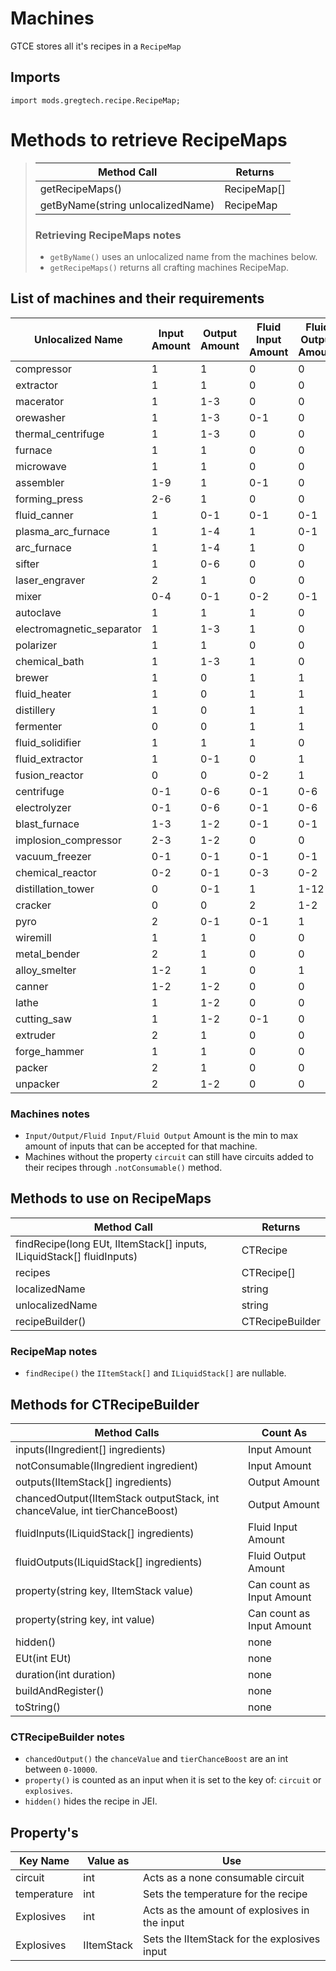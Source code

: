 # Machines
GTCE stores all it's recipes in a `RecipeMap`

## Imports
`import mods.gregtech.recipe.RecipeMap;`

# Methods to retrieve RecipeMaps
> | Method Call                           | Returns       |
> |---------------------------------------|---------------|
> | getRecipeMaps()                       | RecipeMap[]   |
> | getByName(string unlocalizedName)     | RecipeMap     |
>
>### Retrieving RecipeMaps notes
>- `getByName()` uses an unlocalized name from the machines below.
>- `getRecipeMaps()` returns all crafting machines RecipeMap.

## List of machines and their requirements
| Unlocalized Name          | Input Amount  | Output Amount | Fluid Input Amount    | Fluid Output Amount   | Property  |
|---------------------------|---------------|---------------|-----------------------|-----------------------|-----------|
|compressor                 |1              |1              |0                      |0                      | none      |
|extractor                  |1              |1              |0                      |0                      | none      |
|macerator                  |1              |1-3            |0                      |0                      | none      |
|orewasher                  |1              |1-3            |0-1                    |0                      | none      |
|thermal_centrifuge         |1              |1-3            |0                      |0                      | none      |
|furnace                    |1              |1              |0                      |0                      | none      |
|microwave                  |1              |1              |0                      |0                      | none      |
|assembler                  |1-9            |1              |0-1                    |0                      | circuit   |
|forming_press              |2-6            |1              |0                      |0                      | none      |
|fluid_canner               |1              |0-1            |0-1                    |0-1                    | none      |
|plasma_arc_furnace         |1              |1-4            |1                      |0-1                    | none      |
|arc_furnace                |1              |1-4            |1                      |0                      | none      |
|sifter                     |1              |0-6            |0                      |0                      | none      |
|laser_engraver             |2              |1              |0                      |0                      | none      |
|mixer                      |0-4            |0-1            |0-2                    |0-1                    | none      |
|autoclave                  |1              |1              |1                      |0                      | none      |
|electromagnetic_separator  |1              |1-3            |1                      |0                      | none      |
|polarizer                  |1              |1              |0                      |0                      | none      |
|chemical_bath              |1              |1-3            |1                      |0                      | none      |
|brewer                     |1              |0              |1                      |1                      | none      |
|fluid_heater               |1              |0              |1                      |1                      | circuit   |
|distillery                 |1              |0              |1                      |1                      | circuit   |
|fermenter                  |0              |0              |1                      |1                      | none      |
|fluid_solidifier           |1              |1              |1                      |0                      | none      |
|fluid_extractor            |1              |0-1            |0                      |1                      | none      |
|fusion_reactor             |0              |0              |0-2                    |1                      | none      |
|centrifuge                 |0-1            |0-6            |0-1                    |0-6                    | none      |
|electrolyzer               |0-1            |0-6            |0-1                    |0-6                    | none      |
|blast_furnace              |1-3            |1-2            |0-1                    |0-1                    |temperature|
|implosion_compressor       |2-3            |1-2            |0                      |0                      | explosives|
|vacuum_freezer             |0-1            |0-1            |0-1                    |0-1                    | none      |
|chemical_reactor           |0-2            |0-1            |0-3                    |0-2                    | none      |
|distillation_tower         |0              |0-1            |1                      |1-12                   | none      |
|cracker                    |0              |0              |2                      |1-2                    | none      |
|pyro                       |2              |0-1            |0-1                    |1                      | circuit   |
|wiremill                   |1              |1              |0                      |0                      | none      |
|metal_bender               |2              |1              |0                      |0                      | circuit   |
|alloy_smelter              |1-2            |1              |0                      |1                      | none      |
|canner                     |1-2            |1-2            |0                      |0                      | none      |
|lathe                      |1              |1-2            |0                      |0                      | none      |
|cutting_saw                |1              |1-2            |0-1                    |0                      | none      |
|extruder                   |2              |1              |0                      |0                      | none      |
|forge_hammer               |1              |1              |0                      |0                      | none      |
|packer                     |2              |1              |0                      |0                      | none      |
|unpacker                   |2              |1-2            |0                      |0                      | none      |

### Machines notes
- `Input/Output/Fluid Input/Fluid Output` Amount is the min to max amount of inputs that can be accepted for that machine.
- Machines without the property `circuit` can still have circuits added to their recipes through `.notConsumable()` method.

## Methods to use on RecipeMaps
| Method Call                                                           | Returns           |
|-----------------------------------------------------------------------|-------------------|
| findRecipe(long EUt, IItemStack[] inputs, ILiquidStack[] fluidInputs) | CTRecipe          |
| recipes                                                               | CTRecipe[]        |
| localizedName                                                         | string            |
| unlocalizedName                                                       | string            |
| recipeBuilder()                                                       | CTRecipeBuilder   |

### RecipeMap notes
- `findRecipe()` the `IItemStack[]` and `ILiquidStack[]` are nullable.

## Methods for CTRecipeBuilder
| Method Calls                                                                  | Count As                      |
|-------------------------------------------------------------------------------|-------------------------------|
| inputs(IIngredient[] ingredients)                                             | Input Amount                  |
| notConsumable(IIngredient ingredient)                                         | Input Amount                  |
| outputs(IItemStack[] ingredients)                                             | Output Amount                 |
| chancedOutput(IItemStack outputStack, int chanceValue, int tierChanceBoost)   | Output Amount                 |
| fluidInputs(ILiquidStack[] ingredients)                                       | Fluid Input Amount            |
| fluidOutputs(ILiquidStack[] ingredients)                                      | Fluid Output Amount           |
| property(string key, IItemStack value)                                        | Can count as Input Amount     |
| property(string key, int value)                                               | Can count as Input Amount     |
| hidden()                                                                      | none                          |
| EUt(int EUt)                                                                  | none                          |
| duration(int duration)                                                        | none                          |
| buildAndRegister()                                                            | none                          |
| toString()                                                                    | none                          |

### CTRecipeBuilder notes
- `chancedOutput()` the `chanceValue` and `tierChanceBoost` are an int between `0-10000`.
- `property()` is counted as an input when it is set to the key of: `circuit` or `explosives`.
- `hidden()` hides the recipe in JEI.

## Property's
| Key Name      | Value as          | Use                                           |
|---------------|-------------------|-----------------------------------------------|
| circuit       | int               | Acts as a none consumable circuit             |
| temperature   | int               | Sets the temperature for the recipe           |
| Explosives    | int               | Acts as the amount of explosives in the input |
| Explosives    | IItemStack        | Sets the IItemStack for the explosives input  |